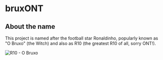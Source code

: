 # bruxONT


## About the name

This project is named after the football star Ronaldinho, popularly known as "O Bruxo" (the Witch) and also as R10 (the greatest R10 of all, sorry ONT!).

![R10 - O Bruxo]([https://media.giphy.com/media/vFKqnCdLPNOKc/giphy.gif](https://media2.giphy.com/media/v1.Y2lkPTc5MGI3NjExdTBwanJ2NThwcTdnbHB6Z2ptMmplc3R6ajY2c2o4amt1eW80ZXh4ZiZlcD12MV9pbnRlcm5hbF9naWZfYnlfaWQmY3Q9Zw/AUmYTeaEuVkcM/200.webp))
